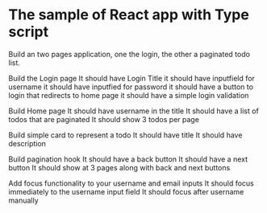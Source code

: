 # The sample of React app with Type script

Build an two pages application, one the login, the other a paginated todo list.

Build the Login page
It should have Login Title
it should have inputfield for username
it should have inputfied for password
it should have a button to login that redirects to home page
it should have a simple login validation

Build Home page
It should have username in the title
It should have a list of todos that are paginated
It should show 3 todos per page

Build simple card to represent a todo
It should have title
It should have description

Build pagination hook
It should have a back button
It should have a next button
It should show at 3 pages along with back and next buttons

Add focus functionality to your username and email inputs
It should focus immediately to the username input field
It should focus after username manually
